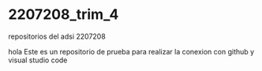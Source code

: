 # 2207208_trim_4
repositorios del adsi 2207208



hola
Este es un repositorio de prueba para realizar la conexion con github y visual studio code
